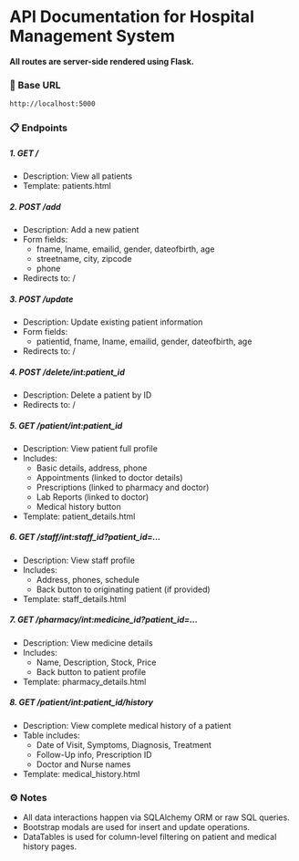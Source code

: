 # API Documentation for Hospital Management System

**All routes are server-side rendered using Flask.**

### 🔄 Base URL
```bash
http://localhost:5000
```

### 📋 Endpoints

##### 1. GET /

- Description: View all patients
- Template: patients.html

##### 2. POST /add

- Description: Add a new patient
- Form fields:
    - fname, lname, emailid, gender, dateofbirth, age
    - streetname, city, zipcode
    - phone
- Redirects to: /

##### 3. POST /update

- Description: Update existing patient information
- Form fields:
    - patientid, fname, lname, emailid, gender, dateofbirth, age
- Redirects to: /

##### 4. POST /delete/int:patient_id

- Description: Delete a patient by ID
- Redirects to: /

##### 5. GET /patient/int:patient_id

- Description: View patient full profile
- Includes:
    - Basic details, address, phone
    - Appointments (linked to doctor details)
    - Prescriptions (linked to pharmacy and doctor)
    - Lab Reports (linked to doctor)
    - Medical history button
- Template: patient_details.html

##### 6. GET /staff/int:staff_id?patient_id=...

- Description: View staff profile
- Includes:
    - Address, phones, schedule
    - Back button to originating patient (if provided)
- Template: staff_details.html

##### 7. GET /pharmacy/int:medicine_id?patient_id=...

- Description: View medicine details
- Includes:
    - Name, Description, Stock, Price
    - Back button to patient profile
- Template: pharmacy_details.html

##### 8. GET /patient/int:patient_id/history

- Description: View complete medical history of a patient
- Table includes:
    - Date of Visit, Symptoms, Diagnosis, Treatment
    - Follow-Up info, Prescription ID
    - Doctor and Nurse names
- Template: medical_history.html

### ⚙️ Notes

- All data interactions happen via SQLAlchemy ORM or raw SQL queries.
- Bootstrap modals are used for insert and update operations.
- DataTables is used for column-level filtering on patient and medical history pages.

